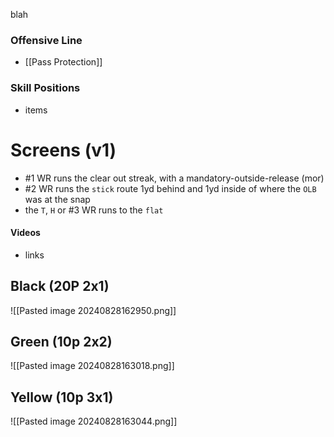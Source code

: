 blah

### Offensive Line
- [[Pass Protection]]

### Skill Positions
- items

# Screens (v1)
- #1 WR runs the clear out streak, with a mandatory-outside-release (mor)
- #2 WR runs the `stick` route 1yd behind and 1yd inside of where the `OLB` was at the snap
- the `T`, `H` or #3 WR runs to the `flat`
#### Videos
- links


## Black (20P 2x1)
![[Pasted image 20240828162950.png]]

## Green (10p 2x2)
![[Pasted image 20240828163018.png]]

## Yellow (10p 3x1)
![[Pasted image 20240828163044.png]]
